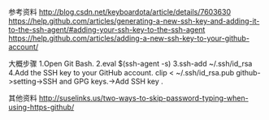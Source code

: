 参考资料
http://blog.csdn.net/keyboardota/article/details/7603630
https://help.github.com/articles/generating-a-new-ssh-key-and-adding-it-to-the-ssh-agent/#adding-your-ssh-key-to-the-ssh-agent
https://help.github.com/articles/adding-a-new-ssh-key-to-your-github-account/


大概步骤
1.Open Git Bash.
2.eval $(ssh-agent -s)
3.ssh-add ~/.ssh/id_rsa
4.Add the SSH key to your GitHub account.
clip < ~/.ssh/id_rsa.pub 
github->setting->SSH and GPG keys.->Add SSH key
.







其他资料
http://suselinks.us/two-ways-to-skip-password-typing-when-using-https-github/